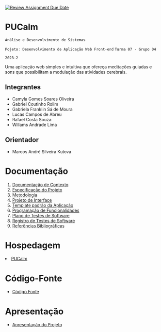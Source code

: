 [![Review Assignment Due Date](https://classroom.github.com/assets/deadline-readme-button-24ddc0f5d75046c5622901739e7c5dd533143b0c8e959d652212380cedb1ea36.svg)](https://classroom.github.com/a/teYJD0R3)
# PUCalm

`Análise e Desenvolvimento de Sistemas`

`Pojeto: Desenvolvimento de Aplicação Web Front-end`
`Turma 07 - Grupo 04`

`2023-2`

Uma aplicação web simples e intuitiva que ofereça meditações guiadas e sons que possibilitam a modulação das atividades cerebrais. 

## Integrantes

* Camyla Gomes Soares Oliveira 
* Gabriel Coutinho Rolim 
* Gabriela Franklin Sá de Moura 
* Lucas Campos de Abreu
* Rafael Costa Souza
* Willams Andrade Lima

## Orientador

* Marcos André Silveira Kutova

# Documentação

<ol>
<li><a href="documentos/01-Documentação de Contexto.md"> Documentação de Contexto</a></li>
<li><a href="documentos/02-Especificação do Projeto.md"> Especificação do Projeto</a></li>
<li><a href="documentos/03-Metodologia.md"> Metodologia</a></li>
<li><a href="documentos/04-Projeto de Interface.md"> Projeto de Interface</a></li>
<li><a href="documentos/05-Template padrão da Aplicação.md"> Template padrão da Aplicação</a></li>
<li><a href="documentos/06-Programação de Funcionalidades.md"> Programação de Funcionalidades</a></li>
<li><a href="documentos/07-Plano de Testes de Software.md"> Plano de Testes de Software</a></li>
<li><a href="documentos/08-Registro de Testes de Software.md"> Registro de Testes de Software</a></li>
<li><a href="documentos/09-Referências.md"> Referências Bibliográficas</a></li>
</ol>

# Hospedagem
<li><a href="[https://icei-puc-minas-pmv-ads.github.io/pmv-ads-2023-2-e1-proj-web-t7-pucalm/codigo-fonte/](https://github.com/ICEI-PUC-Minas-PMV-ADS/pmv-ads-2023-2-e1-proj-web-t7-pucalm/tree/fd29cd6455d804adae0234549ba6ca3b9f3c4962/codigo-fonte)"> PUCalm</a></li>


# Código-Fonte

* <a href="codigo-fonte/README.md">Código Fonte</a>

# Apresentação

* <a href="apresentacao/README.md">Apresentação do Projeto</a>
